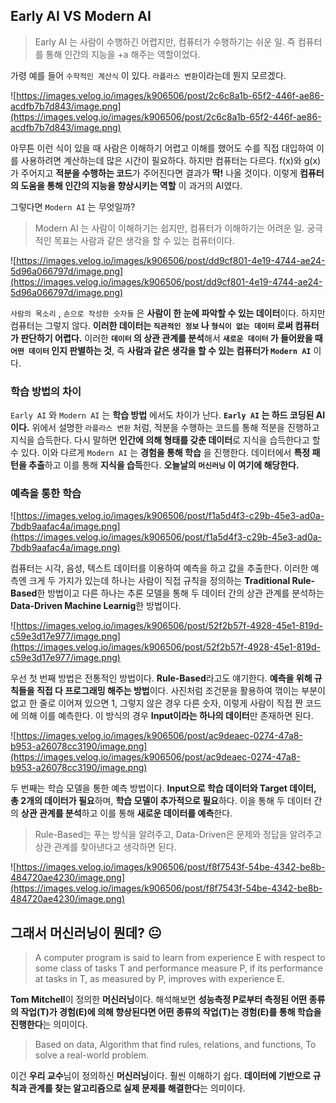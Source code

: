 ## Early AI VS Modern AI

> Early AI 는 사람이 수행하긴 어렵지만, 컴퓨터가 수행하기는 쉬운 일.
즉 컴퓨터를 통해 인간의 지능을 +a 해주는 역할이었다.

가령 예를 들어 `수학적인 계산식` 이 있다. `라플라스 변환`이라는데 뭔지 모르겠다.

![https://images.velog.io/images/k906506/post/2c6c8a1b-65f2-446f-ae86-acdfb7b7d843/image.png](https://images.velog.io/images/k906506/post/2c6c8a1b-65f2-446f-ae86-acdfb7b7d843/image.png)

아무튼 이런 식이 있을 때 사람은 이해하기 어렵고 이해를 했어도 수를 직접 대입하여 이를 사용하려면 계산하는데 많은 시간이 필요하다. 하지만 컴퓨터는 다르다. f(x)와 g(x)가 주어지고 **적분을 수행하는 코드**가 주어진다면 결과가 **딱!** 나올 것이다. 이렇게 **컴퓨터의 도움을 통해 인간의 지능을 향상시키는 역할** 이 과거의 AI였다.

그렇다면 `Modern AI` 는 무엇일까?

> Modern AI 는 사람이 이해하기는 쉽지만, 컴퓨터가 이해하기는 어려운 일.
궁극적인 목표는 사람과 같은 생각을 할 수 있는 컴퓨터이다.

![https://images.velog.io/images/k906506/post/dd9cf801-4e19-4744-ae24-5d96a066797d/image.png](https://images.velog.io/images/k906506/post/dd9cf801-4e19-4744-ae24-5d96a066797d/image.png)

`사람의 목소리` , `손으로 작성한 숫자들` 은 **사람이 한 눈에 파악할 수 있는 데이터**이다. 하지만 컴퓨터는 그렇지 않다. **이러한 데이터는 `직관적인 정보` 나 `형식이 없는 데이터` 로써 컴퓨터가 판단하기 어렵다.** 이러한 **`데이터` 의 상관 관계를 분석**해서 **`새로운 데이터` 가 들어왔을 때 `어떤 데이터` 인지 판별하는 것**, 즉 **사람과 같은 생각을 할 수 있는 컴퓨터가 `Modern AI`** 이다.

### 학습 방법의 차이

`Early AI` 와 `Modern AI` 는 **학습 방법** 에서도 차이가 난다. **`Early AI` 는 하드 코딩된 AI이다.** 위에서 설명한 `라플라스 변환` 처럼, 적분을 수행하는 코드를 통해 적분을 진행하고 지식을 습득한다. 다시 말하면 **인간에 의해 형태를 갖춘 데이터**로 지식을 습득한다고 할 수 있다. 이와 다르게 `Modern AI` 는 **경험을 통해 학습** 을 진행한다. 데이터에서 **특정 패턴을 추출**하고 이를 통해 **지식을 습득**한다. **오늘날의 `머신러닝` 이 여기에 해당한다.**

### 예측을 통한 학습

![https://images.velog.io/images/k906506/post/f1a5d4f3-c29b-45e3-ad0a-7bdb9aafac4a/image.png](https://images.velog.io/images/k906506/post/f1a5d4f3-c29b-45e3-ad0a-7bdb9aafac4a/image.png)

컴퓨터는 시각, 음성, 텍스트 데이터를 이용하여 예측을 하고 값을 추출한다. 이러한 예측엔 크게 두 가지가 있는데 하나는 사람이 직접 규칙을 정의하는 **Traditional Rule-Based**한 방법이고 다른 하나는 추론 모델을 통해 두 데이터 간의 상관 관계를 분석하는 **Data-Driven Machine Learnig**한 방법이다.

![https://images.velog.io/images/k906506/post/52f2b57f-4928-45e1-819d-c59e3d17e977/image.png](https://images.velog.io/images/k906506/post/52f2b57f-4928-45e1-819d-c59e3d17e977/image.png)

우선 첫 번째 방법은 전통적인 방법이다. **Rule-Based**라고도 얘기한다. **예측을 위해 규칙들을 직접 다 프로그래밍 해주는 방법**이다. 사진처럼 조건문을 활용하여 꺾이는 부분이 없고 한 줄로 이어져 있으면 1, 그렇지 않은 경우 다른 숫자, 이렇게 사람이 직접 짠 코드에 의해 이를 예측한다. 이 방식의 경우 **Input이라는 하나의 데이터**만 존재하면 된다.

![https://images.velog.io/images/k906506/post/ac9deaec-0274-47a8-b953-a26078cc3190/image.png](https://images.velog.io/images/k906506/post/ac9deaec-0274-47a8-b953-a26078cc3190/image.png)

두 번째는 학습 모델을 통한 예측 방법이다. **Input으로 학습 데이터와 Target 데이터, 총 2개의 데이터가 필요**하며, **학습 모델이 추가적으로 필요**하다. 이을 통해 두 데이터 간의 **상관 관계를 분석**하고 이를 통해 **새로운 데이터를 예측**한다.

> Rule-Based는 푸는 방식을 알려주고, Data-Driven은 문제와 정답을 알려주고 상관 관계를 찾아낸다고 생각하면 된다.

![https://images.velog.io/images/k906506/post/f8f7543f-54be-4342-be8b-484720ae4230/image.png](https://images.velog.io/images/k906506/post/f8f7543f-54be-4342-be8b-484720ae4230/image.png)

## 그래서 머신러닝이 뭔데? 😐

> A computer program is said to learn from experience E with respect to some class of tasks T and performance measure P, if its performance at tasks in T, as measured by P, improves with experience E.

**Tom Mitchell**이 정의한 **머신러닝**이다. 해석해보면 **성능측정 P로부터 측정된 어떤 종류의 작업(T)가 경험(E)에 의해 향상된다면 어떤 종류의 작업(T)는 경험(E)를 통해 학습을 진행한다**는 의미이다.

> Based on data, Algorithm that find rules, relations, and functions, To solve a real-world problem.

이건 **우리 교수**님이 정의하신 **머신러닝**이다. 훨씬 이해하기 쉽다. **데이터에 기반으로 규칙과 관계를 찾는 알고리즘으로 실제 문제를 해결한다**는 의미이다.
